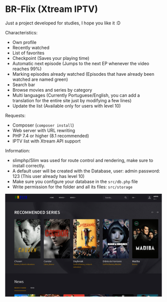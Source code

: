 # BR-Flix (Xtream IPTV)

Just a project developed for studies, I hope you like it :D

Characteristics:
  - Own profile
  - Recently watched
  - List of favorites
  - Checkpoint (Saves your playing time)
  - Automatic next episode (Jumps to the next EP whenever the video reaches 99%)
  - Marking episodes already watched (Episodes that have already been watched are named green)
  - Search bar
  - Browse movies and series by category
  - Multi languages ​​(Currently Portuguese/English, you can add a translation for the entire site just by modifying a few lines)
  - Update the list (Available only for users with level 10)

Requests:
  - Composer (`composer install`)
  - Web server with URL rewriting
  - PHP 7.4 or higher (8.1 recommended)
  - IPTV list with Xtream API support

Information:
  - slimphp/Slim was used for route control and rendering, make sure to install correctly.
  - A default user will be created with the Database, user: admin password: 123 (This user already has level 10)
  - Make sure you configure your database in the `src/db.php` file
  - Write permission for the folder and all its files: `src/storage`

![Logo](./preview.png)
